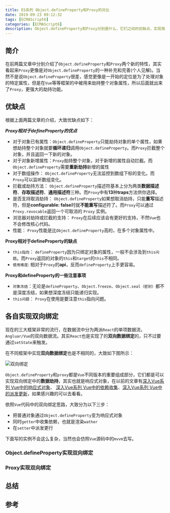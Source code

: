 ```yaml
---
title: ES系列 Object.defineProperty和Proxy的对比
date: 2019-09-23 09:12:32
tags: [ECMAScript6]
categories: [ECMAScript6]
description: Object.defineProperty和Proxy分别是什么，它们之间的优缺点，实现简单的双向绑定。
---
```


## 简介

在前两篇文章中分别介绍了`Object.defineProperty`和`Proxy`两个新的特性，其实看起来`Proxy`更像是对`Object.defineProperty`的一种补充和完善(个人见解)。当然不是说`Object.defineProperty`很差，感觉更像是一开始的定位是为了处理对象的特定属性，但是在`Vue`等等框架的中被用来劫持整个对象属性，所以后面就出来了`Proxy`，更强大的劫持功能。

## 优缺点

根据上面两篇文章的介绍，大致优缺点如下：

***Proxy相对于defineProperty的优点***

- 对于对象已有属性：`Object.defineProperty`只能劫持对象的单个属性，如果想劫持整个对象就要**循环递归**调用`Object.defineProperty`。而`Proxy`拦截整个对象，并且返回一下新的对象。
- 对于对象新增属性：`Proxy`劫持整个对象，对于新增的属性自动拦截。而`Object.defineProperty`需要**重新劫持**新增的属性
- 对于数组操作： `Object.defineProperty`无法监控到数组下标的变化。而`Proxy`可以监听数组变化。
- 拦截或劫持方法： `Object.defineProperty`描述符基本上分为两类**数据描述符**、**存取描述符**、**通用描述符**三种。而`Proxy`中有**13**种**traps**方法供你选择。
- 是否支持取消劫持： `Object.defineProperty`如果想取消劫持，只能**重写**描述符，但是**configurable: false**时就**不能重写**描述符了。而`Proxy`可以通过`Proxy.revocable`返回一个可取消的 `Proxy` 实例。
- 浏览器对劫持或拦截的支持： `Proxy`在后续应该会有更好的支持，不然`Vue`也不会修改核心代码。
- 性能： `Proxy`性能是比`Object.defineProperty`高的，在多个对象属性中。

**Proxy相对于defineProperty的缺点**

- `this指向`： `defineProperty`因为只绑定对象的属性，一般不会涉及到`this问题`。而`Proxy`返回的对象的`this`和`target`的`this`不相同。
- `使用难度`: 相对于`Proxy`的**api**，反而`defineProperty`上手更容易。

**Proxy和defineProperty的一些注意事项**

- `对象冻结`：无论是`defineProperty`、`Object.freeze`、`Object.seal（密封）`都不是深度冻结，如果想深度冻结只能递归实现。
- `this问题`： `Proxy`在使用是要注意`this`指向问题。

## 各自实现双向绑定

现在的三大框架非常的流行，在数据流中分为两派`React`的单项数据流，`Angluar/Vue`的双向数据流。其实`React`也是实现了的**双向数据绑定**的，只不过要通过`setState`来触发。

在不同框架中实现**双向数据绑定**也是不相同的，大致如下图所示：

![双向绑定](../../images/es/es-defineProperty.png)

`Object.defineProperty`和`proxy`都是`Vue`不同版本的重要组成部分，它们都是可以实现双向绑定中的**数据劫持**，其实也就是响应式对象，在以前的文章有[深入Vue系列 Vue中的响应式对象](/blog/vue/vue-definedProperty.html)、
[深入Vue系列 Vue中的依赖收集](/blog/vue/vue-dep.html)、[深入Vue系列 Vue中的派发更新](/blog/vue/vue-notify.html)，如果感兴趣的可以去看看。

依照`Vue`代码中的双向绑定思路，大致分为以下三步：

- 把普通对象通过`Object.defineProperty`变为响应式对象
- 同时`getter`中收集依赖，也就是渲染`wather`
- 在`setter`中派发更行

下面写的实例不会这么复杂，当然也会仿照`Vue`源码中的`mvvm`去写。

### Object.defineProperty实现双向绑定

### Proxy实现双向绑定

## 总结

## 参考
